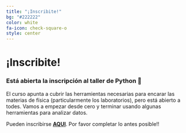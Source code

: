 ```yaml
---
title: "¡Inscribite!"
bg: "#222222"
color: white
fa-icon: check-square-o
style: center
---
```


# ¡Inscribite!

<!-- #### Ya está cerrada la inscripción para el taller. Te esperamos la siguiente edición!! -->

### Está abierta la inscripción al **taller de Python 🐍**

El curso apunta a cubrir las herramientas necesarias para encarar las materias de física (particularmente los laboratorios), pero está abierto a todes. Vamos a empezar desde cero y terminar usando algunas herramientas para analizar datos. 

Pueden inscribirse [**AQUI**](https://forms.gle/ee56xn9r4e2NJFhbA). Por favor completar lo antes posible!!